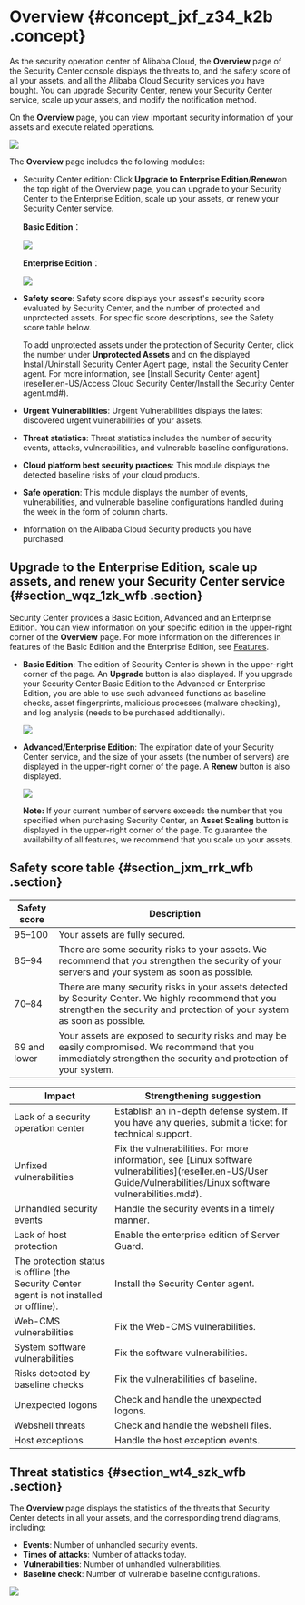 # Overview {#concept_jxf_z34_k2b .concept}

As the security operation center of Alibaba Cloud, the **Overview** page of the Security Center console displays the threats to, and the safety score of all your assets, and all the Alibaba Cloud Security services you have bought. You can upgrade Security Center, renew your Security Center service, scale up your assets, and modify the notification method.

On the **Overview** page, you can view important security information of your assets and execute related operations.

![](http://static-aliyun-doc.oss-cn-hangzhou.aliyuncs.com/assets/img/15448/156031125537206_en-US.png)

The **Overview** page includes the following modules:

-   Security Center edition: Click **Upgrade to Enterprise Edition**/**Renew**on the top right of the Overview page, you can upgrade to your Security Center to the Enterprise Edition, scale up your assets, or renew your Security Center service.

    **Basic Edition**：

    ![](http://static-aliyun-doc.oss-cn-hangzhou.aliyuncs.com/assets/img/15448/156031125537208_en-US.png)

    **Enterprise Edition**：

    ![](http://static-aliyun-doc.oss-cn-hangzhou.aliyuncs.com/assets/img/15448/156031125537207_en-US.png)

-   **Safety score**: Safety score displays your assest's security score evaluated by Security Center, and the number of protected and unprotected assets. For specific score descriptions, see the Safety score table below.

    To add unprotected assets under the protection of Security Center, click the number under **Unprotected Assets** and on the displayed Install/Uninstall Security Center Agent page, install the Security Center agent. For more information, see [Install Security Center agent](reseller.en-US/Access Cloud Security Center/Install the Security Center agent.md#).

-   **Urgent Vulnerabilities**: Urgent Vulnerabilities displays the latest discovered urgent vulnerabilities of your assets.
-   **Threat statistics**: Threat statistics includes the number of security events, attacks, vulnerabilities, and vulnerable baseline configurations.
-   **Cloud platform best security practices**: This module displays the detected baseline risks of your cloud products.
-   **Safe operation**: This module displays the number of events, vulnerabilities, and vulnerable baseline configurations handled during the week in the form of column charts.
-   Information on the Alibaba Cloud Security products you have purchased.

## Upgrade to the Enterprise Edition, scale up assets, and renew your Security Center service {#section_wqz_1zk_wfb .section}

Security Center provides a Basic Edition, Advanced and an Enterprise Edition. You can view information on your specific edition in the upper-right corner of the **Overview** page. For more information on the differences in features of the Basic Edition and the Enterprise Edition, see [Features](https://www.alibabacloud.com/help/doc-detail/42306.htm).

-   **Basic Edition**: The edition of Security Center is shown in the upper-right corner of the page. An **Upgrade** button is also displayed. If you upgrade your Security Center Basic Edition to the Advanced or Enterprise Edition, you are able to use such advanced functions as baseline checks, asset fingerprints, malicious processes \(malware checking\), and log analysis \(needs to be purchased additionally\).

    ![](http://static-aliyun-doc.oss-cn-hangzhou.aliyuncs.com/assets/img/15448/15603112566876_en-US.png)

-   **Advanced/Enterprise Edition**: The expiration date of your Security Center service, and the size of your assets \(the number of servers\) are displayed in the upper-right corner of the page. A **Renew** button is also displayed.

    ![](http://static-aliyun-doc.oss-cn-hangzhou.aliyuncs.com/assets/img/15448/156031125537207_en-US.png)

    **Note:** If your current number of servers exceeds the number that you specified when purchasing Security Center, an **Asset Scaling** button is displayed in the upper-right corner of the page. To guarantee the availability of all features, we recommend that you scale up your assets.


## Safety score table {#section_jxm_rrk_wfb .section}

|Safety score|Description|
|------------|-----------|
|95–100|Your assets are fully secured.|
|85–94|There are some security risks to your assets. We recommend that you strengthen the security of your servers and your system as soon as possible.|
|70–84|There are many security risks in your assets detected by Security Center. We highly recommend that you strengthen the security and protection of your system as soon as possible.|
|69 and lower|Your assets are exposed to security risks and may be easily compromised. We recommend that you immediately strengthen the security and protection of your system.|

|Impact|Strengthening suggestion|
|------|------------------------|
|Lack of a security operation center|Establish an in-depth defense system. If you have any queries, submit a ticket for technical support.|
|Unfixed vulnerabilities|Fix the vulnerabilities. For more information, see [Linux software vulnerabilities](reseller.en-US/User Guide/Vulnerabilities/Linux software vulnerabilities.md#).|
|Unhandled security events|Handle the security events in a timely manner.|
|Lack of host protection|Enable the enterprise edition of Server Guard.|
|The protection status is offline \(the Security Center agent is not installed or offline\).|Install the Security Center agent.|
|Web-CMS vulnerabilities|Fix the Web-CMS vulnerabilities.|
|System software vulnerabilities|Fix the software vulnerabilities.|
|Risks detected by baseline checks|Fix the vulnerabilities of baseline.|
|Unexpected logons|Check and handle the unexpected logons.|
|Webshell threats|Check and handle the webshell files.|
|Host exceptions|Handle the host exception events.|

## Threat statistics {#section_wt4_szk_wfb .section}

The **Overview** page displays the statistics of the threats that Security Center detects in all your assets, and the corresponding trend diagrams, including:

-   **Events**: Number of unhandled security events.
-   **Times of attacks**: Number of attacks today.
-   **Vulnerabilities**: Number of unhandled vulnerabilities.
-   **Baseline check**: Number of vulnerable baseline configurations.

 ![](http://static-aliyun-doc.oss-cn-hangzhou.aliyuncs.com/assets/img/15448/156031125637209_en-US.png)

